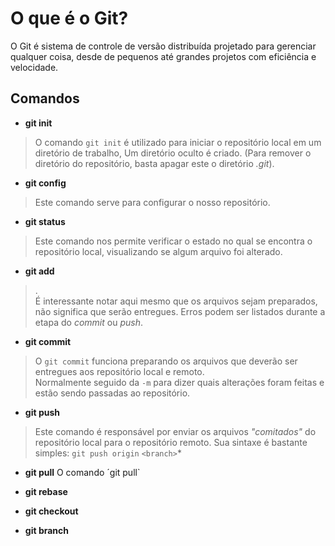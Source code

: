 # O que é o Git?
O Git é sistema de controle de versão distribuída projetado para gerenciar qualquer coisa, desde de pequenos até grandes projetos com eficiência e velocidade.

## Comandos

- **git init**
> O comando `git init` é utilizado para iniciar o repositório local em um diretório de trabalho,
Um diretório oculto é criado. (Para remover o diretório do repositório, basta apagar este o diretório *.git*).

- **git config**
> Este comando serve para configurar o nosso repositório. 

- **git status**
> Este comando nos permite verificar o estado no qual se encontra o repositório local, visualizando se algum arquivo foi alterado.

- **git add**
>  .<br>
É interessante notar aqui mesmo que os arquivos sejam preparados, não significa que serão entregues. Erros podem ser listados durante a etapa do *commit* ou *push*.

- **git commit**
>O `git commit` funciona preparando os arquivos que deverão ser entregues aos repositório local e remoto.<br> Normalmente seguido da `-m` para dizer quais alterações foram feitas e estão sendo passadas ao repositório.
 
- **git push**
>Este comando é responsável por enviar os arquivos *"comitados"* do repositório local para o repositório remoto. Sua sintaxe é bastante simples: `git push origin` `<branch>`*

- **git pull**
O comando ´git pull` 
>
- **git rebase**
>
- **git checkout**
>
- **git branch**
>